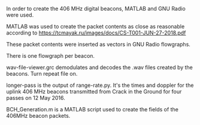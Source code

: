 In order to create the 406 MHz digital beacons, MATLAB and GNU Radio were used. 

MATLAB was used to create the packet contents as close as reasonable according to https://tcmayak.ru/images/docs/CS-T001-JUN-27-2018.pdf

These packet contents were inserted as vectors in GNU Radio flowgraphs.

There is one flowgraph per beacon.

wav-file-viewer.grc demodulates and decodes the .wav files created by the beacons. Turn repeat file on. 

longer-pass is the output of range-rate.py. It's the times and doppler for the uplink 406 MHz beacons transmitted from Crack in the Ground for four passes on 12 May 2016. 

BCH_Generation.m is a MATLAB script used to create the fields of the 406MHz beacon packets. 
